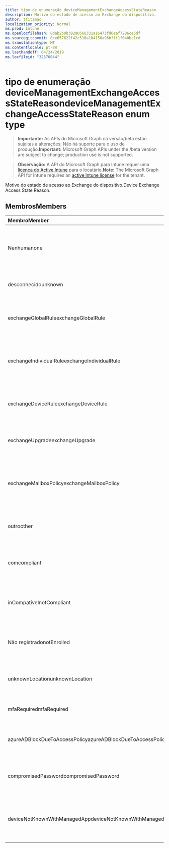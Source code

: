 ```yaml
---
title: tipo de enumeração deviceManagementExchangeAccessStateReason
description: Motivo do estado de acesso ao Exchange do dispositivo.
author: tfitzmac
localization_priority: Normal
ms.prod: Intune
ms.openlocfilehash: 8dab2b0b39290568331a16473fd6eaf7286ce5df
ms.sourcegitcommit: 0ce657622f42c510a104156a96bf1f1f040bc1cd
ms.translationtype: MT
ms.contentlocale: pt-BR
ms.lasthandoff: 04/24/2019
ms.locfileid: "32570044"
---
```

# <a name="devicemanagementexchangeaccessstatereason-enum-type"></a><span data-ttu-id="f5dd8-103">tipo de enumeração deviceManagementExchangeAccessStateReason</span><span class="sxs-lookup"><span data-stu-id="f5dd8-103">deviceManagementExchangeAccessStateReason enum type</span></span>

> <span data-ttu-id="f5dd8-104">**Importante:** As APIs do Microsoft Graph na versão/beta estão sujeitas a alterações; Não há suporte para o uso de produção.</span><span class="sxs-lookup"><span data-stu-id="f5dd8-104">**Important:** Microsoft Graph APIs under the /beta version are subject to change; production use is not supported.</span></span>

> <span data-ttu-id="f5dd8-105">**Observação:** A API do Microsoft Graph para Intune requer uma [licença do Active Intune](https://go.microsoft.com/fwlink/?linkid=839381) para o locatário.</span><span class="sxs-lookup"><span data-stu-id="f5dd8-105">**Note:** The Microsoft Graph API for Intune requires an [active Intune license](https://go.microsoft.com/fwlink/?linkid=839381) for the tenant.</span></span>

<span data-ttu-id="f5dd8-106">Motivo do estado de acesso ao Exchange do dispositivo.</span><span class="sxs-lookup"><span data-stu-id="f5dd8-106">Device Exchange Access State Reason.</span></span>

## <a name="members"></a><span data-ttu-id="f5dd8-107">Membros</span><span class="sxs-lookup"><span data-stu-id="f5dd8-107">Members</span></span>
|<span data-ttu-id="f5dd8-108">Membro</span><span class="sxs-lookup"><span data-stu-id="f5dd8-108">Member</span></span>|<span data-ttu-id="f5dd8-109">Valor</span><span class="sxs-lookup"><span data-stu-id="f5dd8-109">Value</span></span>|<span data-ttu-id="f5dd8-110">Descrição</span><span class="sxs-lookup"><span data-stu-id="f5dd8-110">Description</span></span>|
|:---|:---|:---|
|<span data-ttu-id="f5dd8-111">Nenhuma</span><span class="sxs-lookup"><span data-stu-id="f5dd8-111">none</span></span>|<span data-ttu-id="f5dd8-112">,0</span><span class="sxs-lookup"><span data-stu-id="f5dd8-112">0</span></span>|<span data-ttu-id="f5dd8-113">Nenhum motivo de estado de acesso descoberto do Exchange</span><span class="sxs-lookup"><span data-stu-id="f5dd8-113">No access state reason discovered from Exchange</span></span>|
|<span data-ttu-id="f5dd8-114">desconhecido</span><span class="sxs-lookup"><span data-stu-id="f5dd8-114">unknown</span></span>|<span data-ttu-id="f5dd8-115">1 </span><span class="sxs-lookup"><span data-stu-id="f5dd8-115">1</span></span>|<span data-ttu-id="f5dd8-116">Razão do estado de acesso desconhecido</span><span class="sxs-lookup"><span data-stu-id="f5dd8-116">Unknown access state reason</span></span>|
|<span data-ttu-id="f5dd8-117">exchangeGlobalRule</span><span class="sxs-lookup"><span data-stu-id="f5dd8-117">exchangeGlobalRule</span></span>|<span data-ttu-id="f5dd8-118">2 </span><span class="sxs-lookup"><span data-stu-id="f5dd8-118">2</span></span>|<span data-ttu-id="f5dd8-119">Estado de acesso determinado pela regra global do Exchange</span><span class="sxs-lookup"><span data-stu-id="f5dd8-119">Access state determined by Exchange Global rule</span></span>|
|<span data-ttu-id="f5dd8-120">exchangeIndividualRule</span><span class="sxs-lookup"><span data-stu-id="f5dd8-120">exchangeIndividualRule</span></span>|<span data-ttu-id="f5dd8-121">3 </span><span class="sxs-lookup"><span data-stu-id="f5dd8-121">3</span></span>|<span data-ttu-id="f5dd8-122">Estado de acesso determinado pela regra individual do Exchange</span><span class="sxs-lookup"><span data-stu-id="f5dd8-122">Access state determined by Exchange Individual rule</span></span>|
|<span data-ttu-id="f5dd8-123">exchangeDeviceRule</span><span class="sxs-lookup"><span data-stu-id="f5dd8-123">exchangeDeviceRule</span></span>|<span data-ttu-id="f5dd8-124">4 </span><span class="sxs-lookup"><span data-stu-id="f5dd8-124">4</span></span>|<span data-ttu-id="f5dd8-125">Estado de acesso determinado pela regra de dispositivo do Exchange</span><span class="sxs-lookup"><span data-stu-id="f5dd8-125">Access state determined by Exchange Device rule</span></span>|
|<span data-ttu-id="f5dd8-126">exchangeUpgrade</span><span class="sxs-lookup"><span data-stu-id="f5dd8-126">exchangeUpgrade</span></span>|<span data-ttu-id="f5dd8-127">5 </span><span class="sxs-lookup"><span data-stu-id="f5dd8-127">5</span></span>|<span data-ttu-id="f5dd8-128">Estado de acesso devido à atualização do Exchange</span><span class="sxs-lookup"><span data-stu-id="f5dd8-128">Access state due to Exchange upgrade</span></span>|
|<span data-ttu-id="f5dd8-129">exchangeMailboxPolicy</span><span class="sxs-lookup"><span data-stu-id="f5dd8-129">exchangeMailboxPolicy</span></span>|<span data-ttu-id="f5dd8-130">6 </span><span class="sxs-lookup"><span data-stu-id="f5dd8-130">6</span></span>|<span data-ttu-id="f5dd8-131">Estado de acesso determinado pela política de caixa de correio do Exchange</span><span class="sxs-lookup"><span data-stu-id="f5dd8-131">Access state determined by Exchange Mailbox Policy</span></span>|
|<span data-ttu-id="f5dd8-132">outro</span><span class="sxs-lookup"><span data-stu-id="f5dd8-132">other</span></span>|<span data-ttu-id="f5dd8-133">7 </span><span class="sxs-lookup"><span data-stu-id="f5dd8-133">7</span></span>|<span data-ttu-id="f5dd8-134">Estado de acesso determinado pelo Exchange</span><span class="sxs-lookup"><span data-stu-id="f5dd8-134">Access state determined by Exchange</span></span>|
|<span data-ttu-id="f5dd8-135">com</span><span class="sxs-lookup"><span data-stu-id="f5dd8-135">compliant</span></span>|<span data-ttu-id="f5dd8-136">8 </span><span class="sxs-lookup"><span data-stu-id="f5dd8-136">8</span></span>|<span data-ttu-id="f5dd8-137">Estado de acesso concedido por desafio de conformidade</span><span class="sxs-lookup"><span data-stu-id="f5dd8-137">Access state granted by compliance challenge</span></span>|
|<span data-ttu-id="f5dd8-138">inCompatível</span><span class="sxs-lookup"><span data-stu-id="f5dd8-138">notCompliant</span></span>|<span data-ttu-id="f5dd8-139">9 </span><span class="sxs-lookup"><span data-stu-id="f5dd8-139">9</span></span>|<span data-ttu-id="f5dd8-140">Estado de acesso revogado pelo desafio de conformidade</span><span class="sxs-lookup"><span data-stu-id="f5dd8-140">Access state revoked by compliance challenge</span></span>|
|<span data-ttu-id="f5dd8-141">Não registrado</span><span class="sxs-lookup"><span data-stu-id="f5dd8-141">notEnrolled</span></span>|<span data-ttu-id="f5dd8-142">10 </span><span class="sxs-lookup"><span data-stu-id="f5dd8-142">10</span></span>|<span data-ttu-id="f5dd8-143">Estado de acesso revogado pelo desafio de gerenciamento</span><span class="sxs-lookup"><span data-stu-id="f5dd8-143">Access state revoked by management challenge</span></span>|
|<span data-ttu-id="f5dd8-144">unknownLocation</span><span class="sxs-lookup"><span data-stu-id="f5dd8-144">unknownLocation</span></span>|<span data-ttu-id="f5dd8-145">12 </span><span class="sxs-lookup"><span data-stu-id="f5dd8-145">12</span></span>|<span data-ttu-id="f5dd8-146">Estado de acesso devido à localização desconhecida</span><span class="sxs-lookup"><span data-stu-id="f5dd8-146">Access state due to unknown location</span></span>|
|<span data-ttu-id="f5dd8-147">mfaRequired</span><span class="sxs-lookup"><span data-stu-id="f5dd8-147">mfaRequired</span></span>|<span data-ttu-id="f5dd8-148">13 </span><span class="sxs-lookup"><span data-stu-id="f5dd8-148">13</span></span>|<span data-ttu-id="f5dd8-149">Estado de acesso devido ao desafio da MFA</span><span class="sxs-lookup"><span data-stu-id="f5dd8-149">Access state due to MFA challenge</span></span>|
|<span data-ttu-id="f5dd8-150">azureADBlockDueToAccessPolicy</span><span class="sxs-lookup"><span data-stu-id="f5dd8-150">azureADBlockDueToAccessPolicy</span></span>|<span data-ttu-id="f5dd8-151">14 </span><span class="sxs-lookup"><span data-stu-id="f5dd8-151">14</span></span>|<span data-ttu-id="f5dd8-152">Estado de acesso revogado pela política de acesso AAD</span><span class="sxs-lookup"><span data-stu-id="f5dd8-152">Access State revoked by AAD Access Policy</span></span>|
|<span data-ttu-id="f5dd8-153">compromisedPassword</span><span class="sxs-lookup"><span data-stu-id="f5dd8-153">compromisedPassword</span></span>|<span data-ttu-id="f5dd8-154">15 </span><span class="sxs-lookup"><span data-stu-id="f5dd8-154">15</span></span>|<span data-ttu-id="f5dd8-155">Estado de acesso revogado por senha comprometida</span><span class="sxs-lookup"><span data-stu-id="f5dd8-155">Access State revoked by compromised password</span></span>|
|<span data-ttu-id="f5dd8-156">deviceNotKnownWithManagedApp</span><span class="sxs-lookup"><span data-stu-id="f5dd8-156">deviceNotKnownWithManagedApp</span></span>|<span data-ttu-id="f5dd8-157">16 </span><span class="sxs-lookup"><span data-stu-id="f5dd8-157">16</span></span>|<span data-ttu-id="f5dd8-158">Estado de acesso revogado por desafio de aplicativo gerenciado</span><span class="sxs-lookup"><span data-stu-id="f5dd8-158">Access state revoked by managed application challenge</span></span>|





